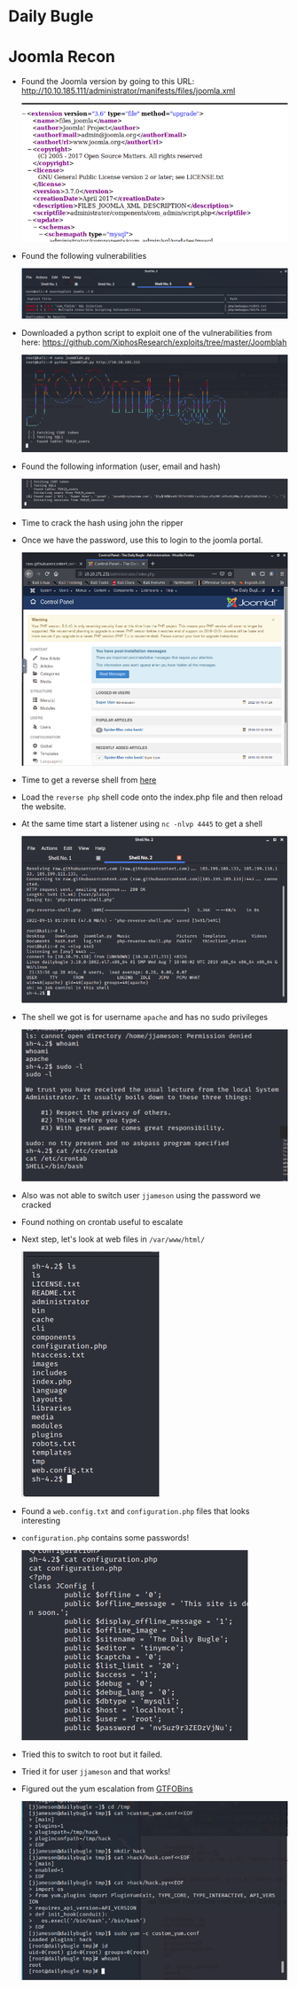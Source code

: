 # Daily Bugle

# Joomla Recon

- Found the Joomla version by going to this URL: http://10.10.185.111/administrator/manifests/files/joomla.xml

    ![Joomla Version](screenshots/2022-09-07-18-41-25.png)

- Found the following vulnerabilities
  
    ![Joomla Vulnerabilities](screenshots/2022-09-07-19-09-18.png)

- Downloaded a python script to exploit one of the vulnerabilities from here: https://github.com/XiphosResearch/exploits/tree/master/Joomblah

    ![Running Script](screenshots/2022-09-07-19-09-58.png)

- Found the following information (user, email and hash)

    ![User information](screenshots/2022-09-07-19-13-02.png)

- Time to crack the hash using john the ripper
- Once we have the password, use this to login to the joomla portal.

    ![Joomla portal](screenshots/2022-09-14-18-25-26.png)

- Time to get a reverse shell from [here](https://github.com/pentestmonkey/php-reverse-shell/blob/master/php-reverse-shell.php)
- Load the `reverse php` shell code onto the index.php file and then reload the website. 
- At the same time start a listener using `nc -nlvp 4445` to get a shell

    ![PHP Reverse Shell](screenshots/2022-09-14-18-35-07.png)

- The shell we got is for username `apache` and has no sudo privileges

    ![Apache Shell](screenshots/2022-09-14-18-39-32.png)

- Also was not able to switch user `jjameson` using the password we cracked

- Found nothing on crontab useful to escalate
- Next step, let's look at web files in `/var/www/html/`

    ![HTML contents](screenshots/2022-09-14-18-41-36.png)

- Found a `web.config.txt` and `configuration.php` files that looks interesting
- `configuration.php` contains some passwords!

    ![Configuration.php](screenshots/2022-09-14-18-44-22.png)

- Tried this to switch to root but it failed. 
- Tried it for user `jjameson` and that works!
- Figured out the yum escalation from [GTFOBins](https://gtfobins.github.io/gtfobins/yum/)

    ![Yum Escalation](screenshots/2022-09-14-20-26-35.png)